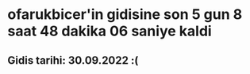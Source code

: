 # ofarukbicer'in gidisine son 5 gun 8 saat 48 dakika 06 saniye kaldi

## Gidis tarihi: 30.09.2022 :(